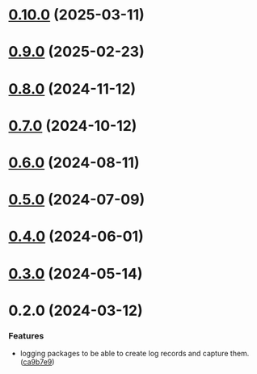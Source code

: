 # [0.10.0](https://github.com/rango-exchange/rango-client/compare/logging-sentry@0.9.0...logging-sentry@0.10.0) (2025-03-11)



# [0.9.0](https://github.com/rango-exchange/rango-client/compare/logging-sentry@0.8.0...logging-sentry@0.9.0) (2025-02-23)



# [0.8.0](https://github.com/rango-exchange/rango-client/compare/logging-sentry@0.7.0...logging-sentry@0.8.0) (2024-11-12)



# [0.7.0](https://github.com/rango-exchange/rango-client/compare/logging-sentry@0.6.0...logging-sentry@0.7.0) (2024-10-12)



# [0.6.0](https://github.com/rango-exchange/rango-client/compare/logging-sentry@0.5.0...logging-sentry@0.6.0) (2024-08-11)



# [0.5.0](https://github.com/rango-exchange/rango-client/compare/logging-sentry@0.3.0...logging-sentry@0.5.0) (2024-07-09)



# [0.4.0](https://github.com/rango-exchange/rango-client/compare/logging-sentry@0.3.0...logging-sentry@0.4.0) (2024-06-01)



# [0.3.0](https://github.com/rango-exchange/rango-client/compare/logging-sentry@0.2.0...logging-sentry@0.3.0) (2024-05-14)



# 0.2.0 (2024-03-12)


### Features

* logging packages to be able to create log records and capture them. ([ca9b7e9](https://github.com/rango-exchange/rango-client/commit/ca9b7e918d67bf0d93e5b8313264c5984f3adb4e))



